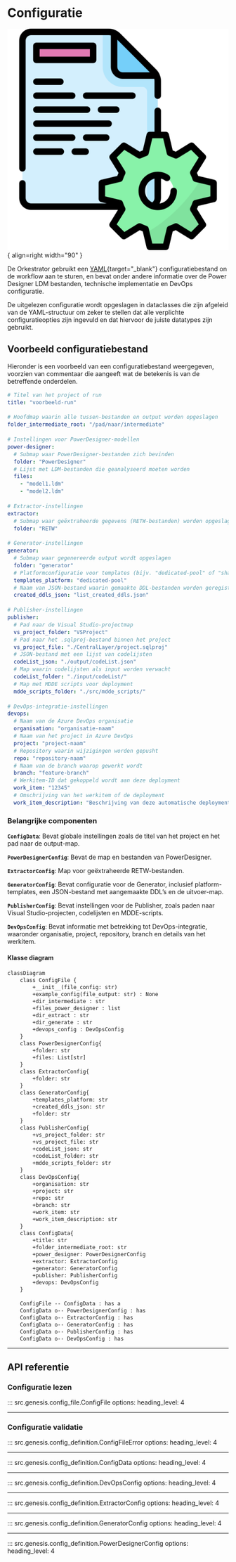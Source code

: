 # Configuratie

![Generator](images/configuration.png){ align=right width="90" }

De Orkestrator gebruikt een [YAML](https://www.redhat.com/en/topics/automation/what-is-yaml){target="_blank"} configuratiebestand on de workflow aan te sturen, en bevat onder andere informatie over de Power Designer LDM bestanden, technische implementatie en DevOps configuratie.

De uitgelezen configuratie wordt opgeslagen in dataclasses die zijn afgeleid van de YAML-structuur om zeker te stellen dat alle verplichte configuratieopties zijn ingevuld en dat hiervoor de juiste datatypes zijn gebruikt.

## Voorbeeld configuratiebestand

Hieronder is een voorbeeld van een configuratiebestand weergegeven, voorzien van commentaar die aangeeft wat de betekenis is van de betreffende onderdelen.

```yaml
# Titel van het project of run
title: "voorbeeld-run"

# Hoofdmap waarin alle tussen-bestanden en output worden opgeslagen
folder_intermediate_root: "/pad/naar/intermediate"

# Instellingen voor PowerDesigner-modellen
power-designer:
  # Submap waar PowerDesigner-bestanden zich bevinden
  folder: "PowerDesigner"
  # Lijst met LDM-bestanden die geanalyseerd moeten worden
  files:
    - "model1.ldm"
    - "model2.ldm"

# Extractor-instellingen
extractor:
  # Submap waar geëxtraheerde gegevens (RETW-bestanden) worden opgeslagen
  folder: "RETW"

# Generator-instellingen
generator:
  # Submap waar gegenereerde output wordt opgeslagen
  folder: "generator"
  # Platformconfiguratie voor templates (bijv. "dedicated-pool" of "shared")
  templates_platform: "dedicated-pool"
  # Naam van JSON-bestand waarin gemaakte DDL-bestanden worden geregistreerd
  created_ddls_json: "list_created_ddls.json"

# Publisher-instellingen
publisher:
  # Pad naar de Visual Studio-projectmap
  vs_project_folder: "VSProject"
  # Pad naar het .sqlproj-bestand binnen het project
  vs_project_file: "./CentralLayer/project.sqlproj"
  # JSON-bestand met een lijst van codelijsten
  codeList_json: "./output/codeList.json"
  # Map waarin codelijsten als input worden verwacht
  codeList_folder: "./input/codeList/"
  # Map met MDDE scripts voor deployment
  mdde_scripts_folder: "./src/mdde_scripts/"

# DevOps-integratie-instellingen
devops:
  # Naam van de Azure DevOps organisatie
  organisation: "organisatie-naam"
  # Naam van het project in Azure DevOps
  project: "project-naam"
  # Repository waarin wijzigingen worden gepusht
  repo: "repository-naam"
  # Naam van de branch waarop gewerkt wordt
  branch: "feature-branch"
  # Werkitem-ID dat gekoppeld wordt aan deze deployment
  work_item: "12345"
  # Omschrijving van het werkitem of de deployment
  work_item_description: "Beschrijving van deze automatische deployment"
```

### Belangrijke componenten

**```ConfigData```**: Bevat globale instellingen zoals de titel van het project en het pad naar de output-map.

**```PowerDesignerConfig```**: Bevat de map en bestanden van PowerDesigner.

**```ExtractorConfig```**: Map voor geëxtraheerde RETW-bestanden.

**```GeneratorConfig```**: Bevat configuratie voor de Generator, inclusief platform-templates, een JSON-bestand met aangemaakte DDL’s en de uitvoer-map.

**```PublisherConfig```**: Bevat instellingen voor de Publisher, zoals paden naar Visual Studio-projecten, codelijsten en MDDE-scripts.

**```DevOpsConfig```**: Bevat informatie met betrekking tot DevOps-integratie, waaronder organisatie, project, repository, branch en details van het werkitem.

#### Klasse diagram

```mermaid
classDiagram
    class ConfigFile {
        +__init__(file_config: str)
        +example_config(file_output: str) : None
        +dir_intermediate : str
        +files_power_designer : list
        +dir_extract : str
        +dir_generate : str
        +devops_config : DevOpsConfig
    }
    class PowerDesignerConfig{
        +folder: str
        +files: List[str]
    }
    class ExtractorConfig{
        +folder: str
    }
    class GeneratorConfig{
        +templates_platform: str
        +created_ddls_json: str
        +folder: str
    }
    class PublisherConfig{
        +vs_project_folder: str
        +vs_project_file: str
        +codeList_json: str
        +codeList_folder: str
        +mdde_scripts_folder: str
    }
    class DevOpsConfig{
        +organisation: str
        +project: str
        +repo: str
        +branch: str
        +work_item: str
        +work_item_description: str
    }
    class ConfigData{
        +title: str
        +folder_intermediate_root: str
        +power_designer: PowerDesignerConfig
        +extractor: ExtractorConfig
        +generator: GeneratorConfig
        +publisher: PublisherConfig
        +devops: DevOpsConfig
    }

    ConfigFile -- ConfigData : has a
    ConfigData o-- PowerDesignerConfig : has
    ConfigData o-- ExtractorConfig : has
    ConfigData o-- GeneratorConfig : has
    ConfigData o-- PublisherConfig : has
    ConfigData o-- DevOpsConfig : has
```

---

## API referentie

### Configuratie lezen

::: src.genesis.config_file.ConfigFile
    options:
      heading_level: 4

---

### Configuratie validatie

::: src.genesis.config_definition.ConfigFileError
    options:
      heading_level: 4

---

::: src.genesis.config_definition.ConfigData
    options:
      heading_level: 4

---

::: src.genesis.config_definition.DevOpsConfig
    options:
      heading_level: 4

---

::: src.genesis.config_definition.ExtractorConfig
    options:
      heading_level: 4

---

::: src.genesis.config_definition.GeneratorConfig
    options:
      heading_level: 4

---

::: src.genesis.config_definition.PowerDesignerConfig
    options:
      heading_level: 4
